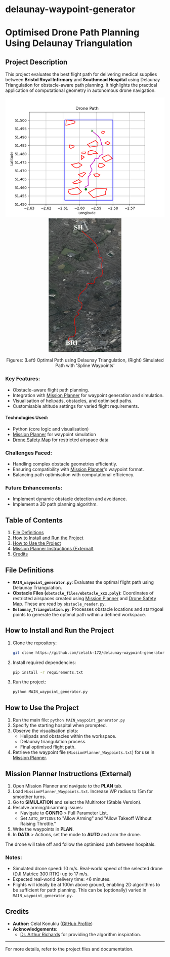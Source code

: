 # delaunay-waypoint-generator
# Optimised Drone Path Planning Using Delaunay Triangulation

## Project Description
This project evaluates the best flight path for delivering medical supplies between **Bristol Royal Infirmary** and **Southmead Hospital** using Delaunay Triangulation for obstacle-aware path planning. It highlights the practical application of computational geometry in autonomous drone navigation. 

<!-- Display the images side by side -->
<div align="center">
  <img src="images/Resulting_Path.png" width="562" style="margin-right: 20px;" />
  <img src="images/MissionPlanner_simulation.png" width="230" />
</div>
<!-- Centralised figure description -->
<div align="center">
  <p>Figures: (Left) Optimal Path using Delaunay Triangulation, (Right) Simulated Path with 'Spline Waypoints'</p>
</div>


### Key Features:
- Obstacle-aware flight path planning.
- Integration with [Mission Planner](https://ardupilot.org/planner/) for waypoint generation and simulation.
- Visualisation of helipads, obstacles, and optimised paths.
- Customisable altitude settings for varied flight requirements.

#### Technologies Used:
- Python (core logic and visualisation)
- [Mission Planner](https://ardupilot.org/planner/) for waypoint simulation
- [Drone Safety Map](https://dronesafetymap.com/) for restricted airspace data

### Challenges Faced:
- Handling complex obstacle geometries efficiently.
- Ensuring compatibility with [Mission Planner](https://ardupilot.org/planner/)'s waypoint format.
- Balancing path optimisation with computational efficiency.

### Future Enhancements:
- Implement dynamic obstacle detection and avoidance.
- Implement a 3D path planning algorithm.

## Table of Contents
1. [File Definitions](#file-definitions)
2. [How to Install and Run the Project](#how-to-install-and-run-the-project)
3. [How to Use the Project](#how-to-use-the-project)
4. [Mission Planner Instructions (External)](#mission-planner-instructions-external)
5. [Credits](#credits)

## File Definitions
- **`MAIN_waypoint_generator.py`**: Evaluates the optimal flight path using Delaunay Triangulation.
- **Obstacle Files (`obstacle_files/obstacle_xxx.poly`)**: Coordinates of restricted airspaces created using [Mission Planner](https://ardupilot.org/planner/) and [Drone Safety Map](https://dronesafetymap.com/). These are read by `obstacle_reader.py`.
- **`Delaunay_Triangulation.py`**: Processes obstacle locations and start/goal points to generate the optimal path within a defined workspace.

## How to Install and Run the Project
1. Clone the repository:
   ```bash
   git clone https://github.com/celalk-172/delaunay-waypoint-generator
   ```
2. Install required dependencies:
   ```bash
   pip install -r requirements.txt
   ```
3. Run the project:
   ```bash
   python MAIN_waypoint_generator.py
   ```

## How to Use the Project
1. Run the main file: ```python MAIN_waypoint_generator.py```
2. Specify the starting hospital when prompted.
3. Observe the visualisation plots:
   - Helipads and obstacles within the workspace.
   - Delaunay triangulation process.
   - Final optimised flight path.
4. Retrieve the waypoint file (`MissionPlanner_Waypoints.txt`) for use in [Mission Planner](https://ardupilot.org/planner/).

## Mission Planner Instructions (External)
1. Open Mission Planner and navigate to the **PLAN** tab.
2. Load `MissionPlanner_Waypoints.txt`. Increase WP radius to 15m for smoother turns.
3. Go to **SIMULATION** and select the Multirotor (Stable Version).
4. Resolve arming/disarming issues:
   - Navigate to **CONFIG** > Full Parameter List.
   - Set `AUTO_OPTIONS` to "Allow Arming" and "Allow Takeoff Without Raising Throttle."
5. Write the waypoints in **PLAN**.
6. In **DATA** > Actions, set the mode to **AUTO** and arm the drone.

The drone will take off and follow the optimised path between hospitals.

### Notes:
- Simulated drone speed: 10 m/s. Real-world speed of the selected drone ([DJI Matrice 300 RTK](https://www.dji.com/uk/support/product/matrice-300)): up to 17 m/s.
- Expected real-world delivery time: <6 minutes.
- Flights will ideally be at 100m above ground, enabling 2D algorithms to be sufficient for path planning. This can be (optionally) varied in ```MAIN_waypoint_generator.py```. 

## Credits
- **Author:** Celal Konuklu ([GitHub Profile](https://github.com/celalk-172))
- **Acknowledgements:**
  - [Dr. Arthur Richards](https://github.com/arthurrichards77/smply) for providing the algorithm inspiration.

---

For more details, refer to the project files and documentation.

